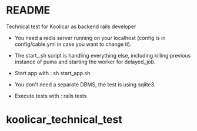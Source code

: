 # README

Technical test for Koolicar as backend rails developer

* You need a redis server running on your localhost (config is in config/cable.yml in case you want to change it).

* The start_.sh script is handling everything else, including killing previous instance of puma and starting the worker for delayed_job.

* Start app with : sh start_app.sh

* You don't need a separate DBMS, the test is using sqlite3.

* Execute tests with : rails tests

# koolicar_technical_test
